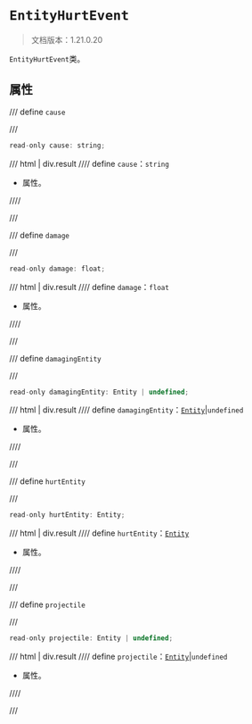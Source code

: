 # `EntityHurtEvent`

> 文档版本：1.21.0.20

`EntityHurtEvent`类。

## 属性

/// define
`cause`


///

```js
read-only cause: string;
```

/// html | div.result
//// define
`cause`：`string`

- 属性。


////

///


/// define
`damage`


///

```js
read-only damage: float;
```

/// html | div.result
//// define
`damage`：`float`

- 属性。


////

///


/// define
`damagingEntity`


///

```js
read-only damagingEntity: Entity | undefined;
```

/// html | div.result
//// define
`damagingEntity`：[`Entity`](./entity.md)|`undefined`

- 属性。


////

///


/// define
`hurtEntity`


///

```js
read-only hurtEntity: Entity;
```

/// html | div.result
//// define
`hurtEntity`：[`Entity`](./entity.md)

- 属性。


////

///


/// define
`projectile`


///

```js
read-only projectile: Entity | undefined;
```

/// html | div.result
//// define
`projectile`：[`Entity`](./entity.md)|`undefined`

- 属性。


////

///

